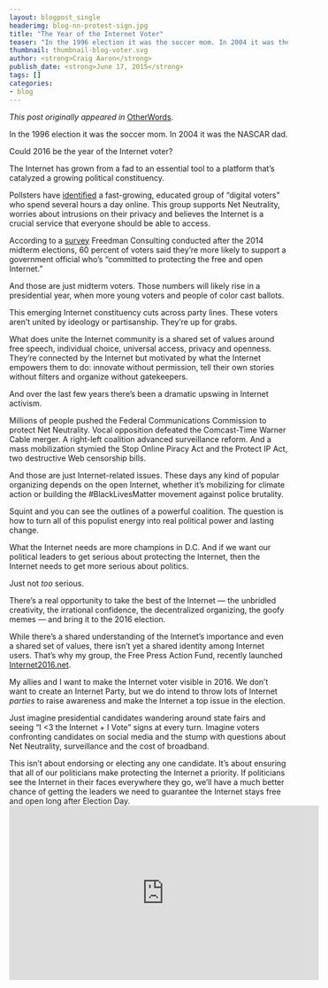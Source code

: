 ```yaml
---
layout: blogpost_single
headerimg: blog-nn-protest-sign.jpg
title: "The Year of the Internet Voter"
teaser: "In the 1996 election it was the soccer mom. In 2004 it was the NASCAR dad.Could 2016 be the year of the Internet voter?"
thumbnail: thumbnail-blog-voter.svg
author: <strong>Craig Aaron</strong>
publish_date: <strong>June 17, 2015</strong>
tags: []
categories:
- blog
---
```

<p><em>This post originally appeared in</em> <a href="http://otherwords.org/the-year-of-the-internet-voter/">OtherWords</a>.</p><p>In the 1996 election it was the soccer mom. In 2004 it was the NASCAR dad.</p><p>Could 2016 be the year of the Internet voter?</p><p>The Internet has grown from a fad to an essential tool to a platform that’s catalyzed a growing political constituency.</p><p>Pollsters have <a href="http://www.mercurynews.com/opinion/ci_27222562/voters-agree-free-and-open-internet-is-cruciahttp:/www.mercurynews.com/opinion/ci_27222562/voters-agree-free-and-open-internet-is-crucia">identified</a> a fast-growing, educated group of “digital voters” who spend several hours a day online. This group supports Net Neutrality, worries about intrusions on their privacy and believes the Internet is a crucial service that everyone should be able to access.</p><p>According to a <a href="http://www.mercurynews.com/opinion/ci_27222562/voters-agree-free-and-open-internet-is-crucial">survey</a> Freedman Consulting conducted after the 2014 midterm elections, 60 percent of voters said they’re more likely to support a government official who’s “committed to protecting the free and open Internet.”</p><p>And those are just midterm voters. Those numbers will likely rise in a presidential year, when more young voters and people of color cast ballots.</p><p>This emerging Internet constituency cuts across party lines. These voters aren’t united by ideology or partisanship. They’re up for grabs.</p><p>What does unite the Internet community is a shared set of values around free speech, individual choice, universal access, privacy and openness. They’re connected by the Internet but motivated by what the Internet empowers them to do: innovate without permission, tell their own stories without filters and organize without gatekeepers.</p><p>And over the last few years there’s been a dramatic upswing in Internet activism.</p><p>Millions of people pushed the Federal Communications Commission to protect Net Neutrality. Vocal opposition defeated the Comcast-Time Warner Cable merger. A right-left coalition advanced surveillance reform. And a mass mobilization stymied the Stop Online Piracy Act and the Protect IP Act, two destructive Web censorship bills.</p><p>And those are just Internet-related issues. These days any kind of popular organizing depends on the open Internet, whether it’s mobilizing for climate action or building the #BlackLivesMatter movement against police brutality.</p><p>Squint and you can see the outlines of a powerful coalition. The question is how to turn all of this populist energy into real political power and lasting change.</p><p>What the Internet needs are more champions in D.C. And if we want our political leaders to get serious about protecting the Internet, then the Internet needs to get more serious about politics.</p><p>Just not <em>too</em> serious.</p><p>There’s a real opportunity to take the best of the Internet — the unbridled creativity, the irrational confidence, the decentralized organizing, the goofy memes — and bring it to the 2016 election.</p><p>While there’s a shared understanding of the Internet’s importance and even a shared set of values, there isn’t yet a shared identity among Internet users. That’s why my group, the Free Press Action Fund, recently launched <a href="http://internet2016.net/">Internet2016.net</a>.</p><p>My allies and I want to make the Internet voter visible in 2016. We don’t want to create an Internet Party, but we do intend to throw lots of Internet <em>parties</em> to raise awareness and make the Internet a top issue in the election.</p><p>Just imagine presidential candidates wandering around state fairs and seeing “I &lt;3 the Internet + I Vote” signs at every turn. Imagine voters confronting candidates on social media and the stump with questions about Net Neutrality, surveillance and the cost of broadband.</p><p>This isn’t about endorsing or electing any one candidate. It’s about ensuring that all of our politicians make protecting the Internet a priority. If politicians see the Internet in their faces everywhere they go, we’ll have a much better chance of getting the leaders we need to guarantee the Internet stays free and open long after Election Day.
<iframe width="560" height="315" src="https://www.youtube.com/embed/Ex9S5XizShI" frameborder="0" allowfullscreen></iframe>
